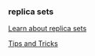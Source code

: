 ### replica sets

[Learn about replica sets](https://kubernetes.io/docs/concepts/workloads/controllers/replicaset/)

[Tips and Tricks](https://github.com/atul-ram/killercoda-scenarios/blob/master/tips_and_tricks.md)
